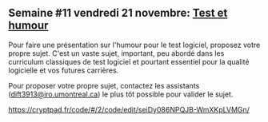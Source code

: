 ## Semaine #11 vendredi 21 novembre: [Test et humour](https://github.com/umontreal-diro/IFT3913/issues/9)

Pour faire une présentation sur l'humour pour le test logiciel,  proposez votre propre sujet. C'est un vaste sujet, important, peu abordé dans les curriculum classiques de test logiciel et pourtant essentiel pour la qualité logicielle et vos futures carrières.

Pour proposer votre propre sujet,  contactez les assistants (dift3913@iro.umontreal.ca) le plus tôt possible pour valider le sujet.

https://cryptpad.fr/code/#/2/code/edit/seiDy086NPQJB-WmXKpLVMGn/